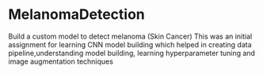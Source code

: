 # MelanomaDetection
Build a custom model to detect melanoma (Skin Cancer)
This was an initial assignment for learning CNN model building which helped in creating data pipeline,understanding model building,
learning hyperparameter tuning and image augmentation techniques
